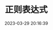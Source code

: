 ---
title: 正则表达式
cover: ../img/cover/js.png
tags:
- JavaScript
- 正则表达式
  
categories:
- 学习
date: 2023-03-29 20:16:39
---